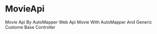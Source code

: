 # MovieApi
Movie Api By AutoMapper
Web Api Movie With AutoMapper And Generic Custome Base Controller 
